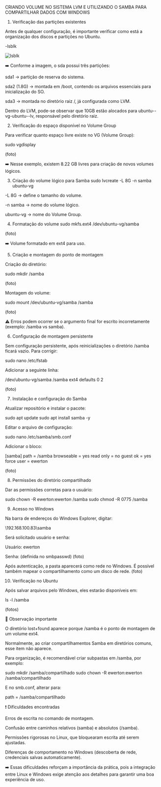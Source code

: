 CRIANDO VOLUME NO SISTEMA LVM E UTILIZANDO O SAMBA PARA COMPARTILHAR DADOS COM WINDOWS

1. Verificação das partições existentes

Antes de qualquer configuração, é importante verificar como está a organização dos discos e partições no Ubuntu.

-lsblk

![lsblk](imagens/a_lsblk.png)

➡️ Conforme a imagem, o sda possui três partições:

sda1 → partição de reserva do sistema.

sda2 (1.8G) → montada em /boot, contendo os arquivos essenciais para inicialização do SO.

sda3 → montada no diretório raiz /, já configurada como LVM.

Dentro do LVM, pode-se observar que 10GB estão alocados para ubuntu--vg-ubuntu--lv, responsável pelo diretório raiz.

2. Verificação do espaço disponível no Volume Group

Para verificar quanto espaço livre existe no VG (Volume Group):

sudo vgdisplay


(foto)

➡️ Nesse exemplo, existem 8.22 GB livres para criação de novos volumes lógicos.

3. Criação do volume lógico para Samba
sudo lvcreate -L 8G -n samba ubuntu-vg


-L 8G → define o tamanho do volume.

-n samba → nome do volume lógico.

ubuntu-vg → nome do Volume Group.

4. Formatação do volume
sudo mkfs.ext4 /dev/ubuntu-vg/samba


(foto)

➡️ Volume formatado em ext4 para uso.

5. Criação e montagem do ponto de montagem

Criação do diretório:

sudo mkdir /samba


(foto)

Montagem do volume:

sudo mount /dev/ubuntu-vg/samba /samba


(foto)

⚠️ Erros podem ocorrer se o argumento final for escrito incorretamente (exemplo: /samba vs samba).

6. Configuração de montagem persistente

Sem configuração persistente, após reinicializações o diretório /samba ficará vazio. Para corrigir:

sudo nano /etc/fstab


Adicionar a seguinte linha:

/dev/ubuntu-vg/samba   /samba   ext4   defaults   0   2


(foto)

7. Instalação e configuração do Samba

Atualizar repositório e instalar o pacote:

sudo apt update
sudo apt install samba -y


Editar o arquivo de configuração:

sudo nano /etc/samba/smb.conf


Adicionar o bloco:

[samba]
   path = /samba
   browseable = yes
   read only = no
   guest ok = yes
   force user = ewerton


(foto)

8. Permissões do diretório compartilhado

Dar as permissões corretas para o usuário:

sudo chown -R ewerton:ewerton /samba
sudo chmod -R 0775 /samba

9. Acesso no Windows

Na barra de endereços do Windows Explorer, digitar:

\\192.168.100.83\samba


Será solicitado usuário e senha:

Usuário: ewerton

Senha: (definida no smbpasswd)
(foto)

Após autenticação, a pasta aparecerá como rede no Windows.
É possível também mapear o compartilhamento como um disco de rede.
(foto)

10. Verificação no Ubuntu

Após salvar arquivos pelo Windows, eles estarão disponíveis em:

ls -l /samba


(fotos)

🔎 Observação importante

O diretório lost+found aparece porque /samba é o ponto de montagem de um volume ext4.

Normalmente, ao criar compartilhamentos Samba em diretórios comuns, esse item não aparece.

Para organização, é recomendável criar subpastas em /samba, por exemplo:

sudo mkdir /samba/compartilhado
sudo chown -R ewerton:ewerton /samba/compartilhado


E no smb.conf, alterar para:

path = /samba/compartilhado

❗ Dificuldades encontradas

Erros de escrita no comando de montagem.

Confusão entre caminhos relativos (samba) e absolutos (/samba).

Permissões rigorosas no Linux, que bloquearam escrita até serem ajustadas.

Diferenças de comportamento no Windows (descoberta de rede, credenciais salvas automaticamente).

➡️ Essas dificuldades reforçam a importância da prática, pois a integração entre Linux e Windows exige atenção aos detalhes para garantir uma boa experiência de uso.


